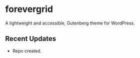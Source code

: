 # forevergrid
A lightweight and accessible, Gutenberg theme for WordPress.

## Recent Updates
- Repo created.